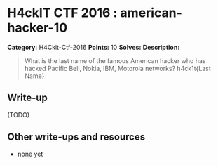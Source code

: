 # H4ckIT CTF 2016 : american-hacker-10

**Category:** H4Ckit-Ctf-2016
**Points:** 10
**Solves:**
**Description:**

> What is the last name of the famous American hacker who has hacked  Pacific Bell, Nokia, IBM, Motorola networks?  h4ck1t{Last Name}

## Write-up

(TODO)

## Other write-ups and resources

* none yet
